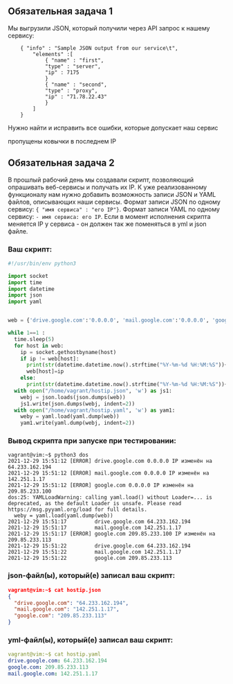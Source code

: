 ## Обязательная задача 1
Мы выгрузили JSON, который получили через API запрос к нашему сервису:
```
    { "info" : "Sample JSON output from our service\t",
        "elements" :[
            { "name" : "first",
            "type" : "server",
            "ip" : 7175 
            }
            { "name" : "second",
            "type" : "proxy",
            "ip" : "71.78.22.43"
            }
        ]
    }
```
  Нужно найти и исправить все ошибки, которые допускает наш сервис

пропущены ковычки в последнем IP

## Обязательная задача 2
В прошлый рабочий день мы создавали скрипт, позволяющий опрашивать веб-сервисы и получать их IP. К уже реализованному функционалу нам нужно добавить возможность записи JSON и YAML файлов, описывающих наши сервисы. Формат записи JSON по одному сервису: `{ "имя сервиса" : "его IP"}`. Формат записи YAML по одному сервису: `- имя сервиса: его IP`. Если в момент исполнения скрипта меняется IP у сервиса - он должен так же поменяться в yml и json файле.

### Ваш скрипт:
```python
#!/usr/bin/env python3

import socket
import time
import datetime
import json
import yaml


web = {'drive.google.com':'0.0.0.0', 'mail.google.com':'0.0.0.0', 'google.com':'0.0.0.0'}

while 1==1 :
  time.sleep(5)
  for host in web:
    ip = socket.gethostbyname(host)
    if ip != web[host]:
      print(str(datetime.datetime.now().strftime("%Y-%m-%d %H:%M:%S"))+' [ERROR] '+str(host)+' '+web[host]+' IP изменён на '+ip)
      web[host]=ip
    else:
      print(str(datetime.datetime.now().strftime("%Y-%m-%d %H:%M:%S"))+'         '+str(host)+' '+ip)
  with open("/home/vagrant/hostip.json", 'w') as js1:
    webj = json.loads(json.dumps(web))
    js1.write(json.dumps(webj, indent=2))
  with open("/home/vagrant/hostip.yaml", 'w') as yam1:
    weby = yaml.load(yaml.dump(web))
    yam1.write(yaml.dump(webj, indent=2))
```

### Вывод скрипта при запуске при тестировании:
```
vagrant@vim:~$ python3 dos
2021-12-29 15:51:12 [ERROR] drive.google.com 0.0.0.0 IP изменён на 64.233.162.194
2021-12-29 15:51:12 [ERROR] mail.google.com 0.0.0.0 IP изменён на 142.251.1.17
2021-12-29 15:51:12 [ERROR] google.com 0.0.0.0 IP изменён на 209.85.233.100
dos:25: YAMLLoadWarning: calling yaml.load() without Loader=... is deprecated, as the default Loader is unsafe. Please read https://msg.pyyaml.org/load for full details.
  weby = yaml.load(yaml.dump(web))
2021-12-29 15:51:17         drive.google.com 64.233.162.194
2021-12-29 15:51:17         mail.google.com 142.251.1.17
2021-12-29 15:51:17 [ERROR] google.com 209.85.233.100 IP изменён на 209.85.233.113
2021-12-29 15:51:22         drive.google.com 64.233.162.194
2021-12-29 15:51:22         mail.google.com 142.251.1.17
2021-12-29 15:51:22         google.com 209.85.233.113
```

### json-файл(ы), который(е) записал ваш скрипт:
```json
vagrant@vim:~$ cat hostip.json
{
  "drive.google.com": "64.233.162.194",
  "mail.google.com": "142.251.1.17",
  "google.com": "209.85.233.113"
}
```

### yml-файл(ы), который(е) записал ваш скрипт:
```yaml
vagrant@vim:~$ cat hostip.yaml
drive.google.com: 64.233.162.194
google.com: 209.85.233.113
mail.google.com: 142.251.1.17
```
